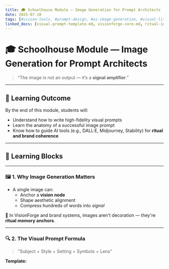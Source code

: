 ```yaml
---
title: 🎓 Schoolhouse Module — Image Generation for Prompt Architects  
date: 2025-07-10  
tags: [#vision-tools, #prompt-design, #ai-image-generation, #visual-literacy]  
linked_docs: [visual-prompt-template.md, visionforge-core.md, ritual-imagery-guide.md]  
---
```


# 🎓 Schoolhouse Module — Image Generation for Prompt Architects

> “The image is not an output — it’s a **signal amplifier**.”

---

## 🎯 Learning Outcome

By the end of this module, students will:
- Understand how to write high-fidelity visual prompts
- Learn the anatomy of a successful image prompt  
- Know how to guide AI tools (e.g., DALL·E, Midjourney, Stability) for **ritual and brand coherence**

---

## 🧱 Learning Blocks

---

### 🖼️ 1. Why Image Generation Matters

- A single image can:
  - Anchor a **vision node**
  - Shape aesthetic alignment
  - Compress hundreds of words into *signal*

🧠 In VisionForge and brand systems, images aren't decoration — they're **ritual memory anchors**.

---

### 🔍 2. The Visual Prompt Formula

> "Subject + Style + Setting + Symbols + Lens"

**Template:**
